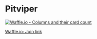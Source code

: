 # Pitviper


[![Waffle.io - Columns and their card count](https://badge.waffle.io/alekbuza/pitviper.svg?columns=all)](https://waffle.io/alekbuza/pitviper)


[Waffle.io:  Join link](https://waffle.io/alekbuza/pitviper/join)
